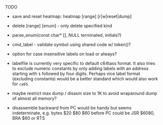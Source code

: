 TODO

- save and reset heatmap: heatmap [range] [r|w|reset|dump]

- delete [range] [enum] - only delete specified kind

- parse_enum(const char* [], NULL terminated, initials?)

- cmd_label - validate symbol using shared code w/ token()?

- option for case insensitive labels on load or always?

- labelfile is currently very specific to default c64tass format. It also tries to exclude numeric constants
  by only adding labels with an address starting with `$` followed by four digits.
  Perhaps vice label format (excluding constants) would be a better standard which would also work for `ca65`.

- maybe restrict max dump / disasm size to 1K to avoid wraparound dump of almost all memory?

- disassemble backward from PC would be handy but seems indeterminate, e.g. bytes $20 $80 $60 before
  PC could be JSR $6080, BRA $60 or RTS
